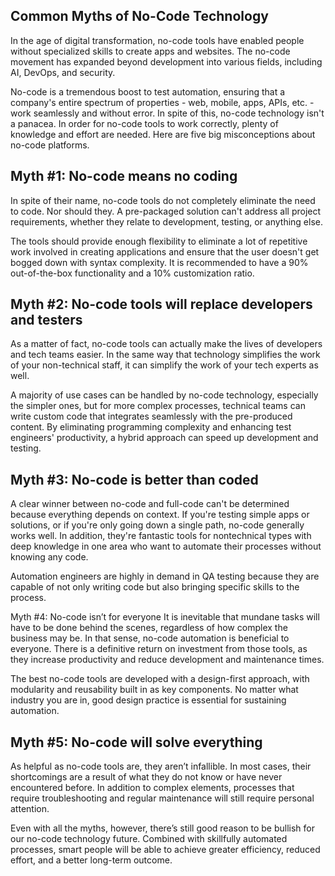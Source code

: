 ## Common Myths of No-Code Technology

In the age of digital transformation, no-code tools have enabled people without specialized skills to create apps and websites. The no-code movement has expanded beyond development into various fields, including AI, DevOps, and security.

No-code is a tremendous boost to test automation, ensuring that a company's entire spectrum of properties - web, mobile, apps, APIs, etc. - work seamlessly and without error. In spite of this, no-code technology isn't a panacea. In order for no-code tools to work correctly, plenty of knowledge and effort are needed. Here are five big misconceptions about no-code platforms.

## Myth #1: No-code means no coding
In spite of their name, no-code tools do not completely eliminate the need to code. Nor should they. A pre-packaged solution can't address all project requirements, whether they relate to development, testing, or anything else.



The tools should provide enough flexibility to eliminate a lot of repetitive work involved in creating applications and ensure that the user doesn't get bogged down with syntax complexity. It is recommended to have a 90% out-of-the-box functionality and a 10% customization ratio.

## Myth #2: No-code tools will replace developers and testers
As a matter of fact, no-code tools can actually make the lives of developers and tech teams easier. In the same way that technology simplifies the work of your non-technical staff, it can simplify the work of your tech experts as well.



A majority of use cases can be handled by no-code technology, especially the simpler ones, but for more complex processes, technical teams can write custom code that integrates seamlessly with the pre-produced content. By eliminating programming complexity and enhancing test engineers' productivity, a hybrid approach can speed up development and testing.

## Myth #3: No-code is better than coded
A clear winner between no-code and full-code can't be determined because everything depends on context. If you're testing simple apps or solutions, or if you're only going down a single path, no-code generally works well. In addition, they're fantastic tools for nontechnical types with deep knowledge in one area who want to automate their processes without knowing any code.



Automation engineers are highly in demand in QA testing because they are capable of not only writing code but also bringing specific skills to the process.

Myth #4: No-code isn’t for everyone
It is inevitable that mundane tasks will have to be done behind the scenes, regardless of how complex the business may be. In that sense, no-code automation is beneficial to everyone. There is a definitive return on investment from those tools, as they increase productivity and reduce development and maintenance times.



The best no-code tools are developed with a design-first approach, with modularity and reusability built in as key components. No matter what industry you are in, good design practice is essential for sustaining automation.

## Myth #5: No-code will solve everything
As helpful as no-code tools are, they aren’t infallible. In most cases, their shortcomings are a result of what they do not know or have never encountered before. In addition to complex elements, processes that require troubleshooting and regular maintenance will still require personal attention.

Even with all the myths, however, there’s still good reason to be bullish for our no-code technology future. Combined with skillfully automated processes, smart people will be able to achieve greater efficiency, reduced effort, and a better long-term outcome.




